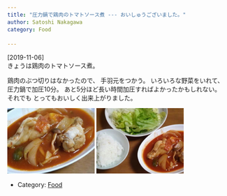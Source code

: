 ```yaml
---
title: "圧力鍋で鶏肉のトマトソース煮 --- おいしゅうございました。"
author: Satoshi Nakagawa
category: Food

---
```


[2019-11-06]  
 きょうは鶏肉のトマトソース煮。

 鶏肉のぶつ切りはなかったので、
手羽元をつかう。
いろいろな野菜をいれて、
圧力鍋で加圧10分。
あと5分ほど長い時間加圧すればよかったかもしれない。
それでも
とってもおいしく出来上がりました。

<a href="/pict/2019-11-06-tfal-1.jpg"><img src="/pict/2019-11-06-tfal-1.jpg" alt="" width="200"/></a>
<a href="/pict/2019-11-06-tfal-2.jpg"><img src="/pict/2019-11-06-tfal-2.jpg" alt="" width="200"/></a>

- Category: [Food](/categories.html#Food)

